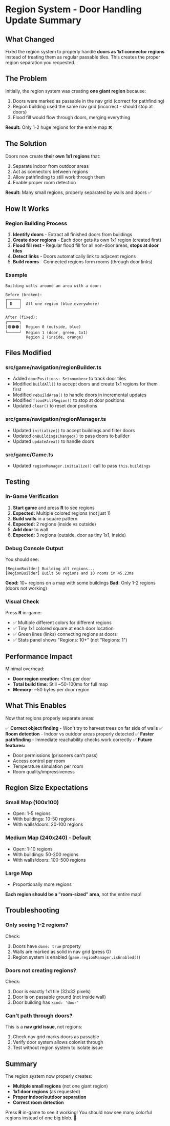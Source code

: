 # Region System - Door Handling Update Summary

## What Changed

Fixed the region system to properly handle **doors as 1x1 connector regions** instead of treating them as regular passable tiles. This creates the proper region separation you requested.

## The Problem

Initially, the region system was creating **one giant region** because:
1. Doors were marked as passable in the nav grid (correct for pathfinding)
2. Region building used the same nav grid (incorrect - should stop at doors)
3. Flood fill would flow through doors, merging everything

**Result:** Only 1-2 huge regions for the entire map ❌

## The Solution

Doors now create **their own 1x1 regions** that:
1. Separate indoor from outdoor areas
2. Act as connectors between regions
3. Allow pathfinding to still work through them
4. Enable proper room detection

**Result:** Many small regions, properly separated by walls and doors ✅

## How It Works

### Region Building Process

1. **Identify doors** - Extract all finished doors from buildings
2. **Create door regions** - Each door gets its own 1x1 region (created first)
3. **Flood fill rest** - Regular flood fill for all non-door areas, **stops at door tiles**
4. **Detect links** - Doors automatically link to adjacent regions
5. **Build rooms** - Connected regions form rooms (through door links)

### Example

```
Building walls around an area with a door:

Before (broken):
┌─────┐
│ D   │  All one region (blue everywhere)
└─────┘

After (fixed):
┌─────┐
│🟢🟠🟠│  Region 0 (outside, blue)
└─────┘  Region 1 (door, green, 1x1)
         Region 2 (inside, orange)
```

## Files Modified

### src/game/navigation/regionBuilder.ts
- Added `doorPositions: Set<number>` to track door tiles
- Modified `buildAll()` to accept doors and create 1x1 regions for them first
- Modified `rebuildArea()` to handle doors in incremental updates
- Modified `floodFillRegion()` to stop at door positions
- Updated `clear()` to reset door positions

### src/game/navigation/regionManager.ts
- Updated `initialize()` to accept buildings and filter doors
- Updated `onBuildingsChanged()` to pass doors to builder
- Updated `updateArea()` to handle doors

### src/game/Game.ts
- Updated `regionManager.initialize()` call to pass `this.buildings`

## Testing

### In-Game Verification

1. **Start game** and press **R** to see regions
2. **Expected:** Multiple colored regions (not just 1)
3. **Build walls** in a square pattern
4. **Expected:** 2 regions (inside vs outside)
5. **Add door** to wall
6. **Expected:** 3 regions (outside, door as tiny 1x1, inside)

### Debug Console Output

You should see:
```
[RegionBuilder] Building all regions...
[RegionBuilder] Built 50 regions and 10 rooms in 45.23ms
```

**Good:** 10+ regions on a map with some buildings
**Bad:** Only 1-2 regions (doors not working)

### Visual Check

Press **R** in-game:
- ✅ Multiple different colors for different regions
- ✅ Tiny 1x1 colored square at each door location
- ✅ Green lines (links) connecting regions at doors
- ✅ Stats panel shows "Regions: 10+" (not "Regions: 1")

## Performance Impact

Minimal overhead:
- **Door region creation:** <1ms per door
- **Total build time:** Still ~50-100ms for full map
- **Memory:** ~50 bytes per door region

## What This Enables

Now that regions properly separate areas:

✅ **Correct object finding** - Won't try to harvest trees on far side of walls
✅ **Room detection** - Indoor vs outdoor areas properly detected
✅ **Faster pathfinding** - Immediate reachability checks work correctly
✅ **Future features:**
   - Door permissions (prisoners can't pass)
   - Access control per room
   - Temperature simulation per room
   - Room quality/impressiveness

## Region Size Expectations

### Small Map (100x100)
- Open: 1-5 regions
- With buildings: 10-50 regions
- With walls/doors: 20-100 regions

### Medium Map (240x240) - Default
- Open: 1-10 regions
- With buildings: 50-200 regions
- With walls/doors: 100-500 regions

### Large Map
- Proportionally more regions

**Each region should be a "room-sized" area**, not the entire map!

## Troubleshooting

### Only seeing 1-2 regions?

Check:
1. Doors have `done: true` property
2. Walls are marked as solid in nav grid (press G)
3. Region system is enabled (`game.regionManager.isEnabled()`)

### Doors not creating regions?

Check:
1. Door is exactly 1x1 tile (32x32 pixels)
2. Door is on passable ground (not inside wall)
3. Door building has `kind: 'door'`

### Can't path through doors?

This is a **nav grid issue**, not regions:
1. Check nav grid marks doors as passable
2. Verify door system allows colonist through
3. Test without region system to isolate issue

## Summary

The region system now properly creates:
- **Multiple small regions** (not one giant region)
- **1x1 door regions** (as requested)
- **Proper indoor/outdoor separation**
- **Correct room detection**

Press **R** in-game to see it working! You should now see many colorful regions instead of one big blob. 🎨
